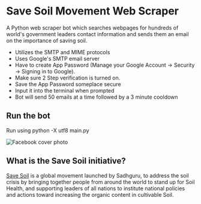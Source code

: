 # Save Soil Movement Web Scraper
A Python web scraper bot which searches webpages for hundreds of world's government leaders contact information and sends them an email on the importance of saving soil.    

* Utilizes the SMTP and MIME protocols
* Uses Google's SMTP email server
* Have to create App Password (Manage your Google Account -> Security -> Signing in to Google). 
* Make sure 2 Step verification is turned on. 
* Save the App Password someplace secure
* Input it into the terminal when prompted
* Bot will send 50 emails at a time followed by a 3 minute cooldown 

## Run the bot
Run using python -X utf8 main.py


![Facebook cover photo](https://user-images.githubusercontent.com/121906551/211211416-f061a747-f530-4020-b9b7-1818d74af3c4.png)


## What is the Save Soil initiative?
[Save Soil](https://consciousplanet.org/) is a global movement launched by Sadhguru, to address the soil crisis by bringing together people from around the world to stand up for Soil Health, and supporting leaders of all nations to institute national policies and actions toward increasing the organic content in cultivable Soil. 



